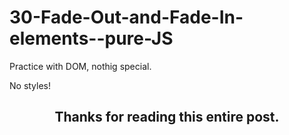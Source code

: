 # 30-Fade-Out-and-Fade-In-elements--pure-JS

Practice with DOM, nothig special.

No styles!

<h2 align="center">Thanks for reading this entire post.<h2>
